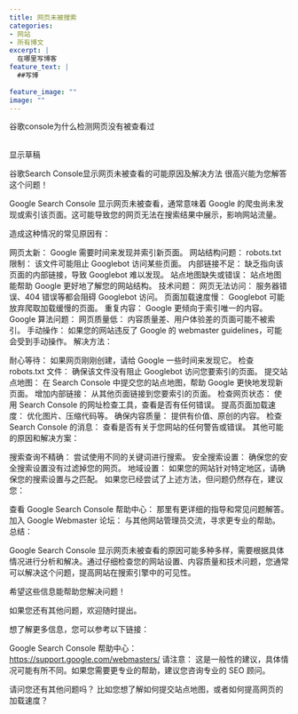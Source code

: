 ```yaml
---
title: 网页未被搜索
categories:
- 网站
- 所有博文
excerpt: |
  在哪里写博客
feature_text: |
  ##写博
  
feature_image: ""
image: ""
---
```


谷歌console为什么检测网页没有被查看过
<br>
<br>

显示草稿


谷歌Search Console显示网页未被查看的可能原因及解决方法
很高兴能为您解答这个问题！

Google Search Console 显示网页未被查看，通常意味着 Google 的爬虫尚未发现或索引该页面。这可能导致您的网页无法在搜索结果中展示，影响网站流量。

造成这种情况的常见原因有：

网页太新： Google 需要时间来发现并索引新页面。
网站结构问题：
robots.txt 限制： 该文件可能阻止 Googlebot 访问某些页面。
内部链接不足： 缺乏指向该页面的内部链接，导致 Googlebot 难以发现。
站点地图缺失或错误： 站点地图能帮助 Google 更好地了解您的网站结构。
技术问题：
网页无法访问： 服务器错误、404 错误等都会阻碍 Googlebot 访问。
页面加载速度慢： Googlebot 可能放弃爬取加载缓慢的页面。
重复内容： Google 更倾向于索引唯一的内容。
Google 算法问题：
网页质量低： 内容质量差、用户体验差的页面可能不被索引。
手动操作： 如果您的网站违反了 Google 的 webmaster guidelines，可能会受到手动操作。
解决方法：

耐心等待： 如果网页刚刚创建，请给 Google 一些时间来发现它。
检查 robots.txt 文件： 确保该文件没有阻止 Googlebot 访问您要索引的页面。
提交站点地图： 在 Search Console 中提交您的站点地图，帮助 Google 更快地发现新页面。
增加内部链接： 从其他页面链接到您要索引的页面。
检查网页状态： 使用 Search Console 的网址检查工具，查看是否有任何错误。
提高页面加载速度： 优化图片、压缩代码等。
确保内容质量： 提供有价值、原创的内容。
检查 Search Console 的消息： 查看是否有关于您网站的任何警告或错误。
其他可能的原因和解决方案：

搜索查询不精确： 尝试使用不同的关键词进行搜索。
安全搜索设置： 确保您的安全搜索设置没有过滤掉您的网页。
地域设置： 如果您的网站针对特定地区，请确保您的搜索设置与之匹配。
如果您已经尝试了上述方法，但问题仍然存在，建议您：

查看 Google Search Console 帮助中心： 那里有更详细的指导和常见问题解答。
加入 Google Webmaster 论坛： 与其他网站管理员交流，寻求更专业的帮助。
总结：

Google Search Console 显示网页未被查看的原因可能多种多样，需要根据具体情况进行分析和解决。通过仔细检查您的网站设置、内容质量和技术问题，您通常可以解决这个问题，提高网站在搜索引擎中的可见性。

希望这些信息能帮助您解决问题！

如果您还有其他问题，欢迎随时提出。

想了解更多信息，您可以参考以下链接：

Google Search Console 帮助中心： https://support.google.com/webmasters/
请注意： 这是一般性的建议，具体情况可能有所不同。如果您需要更专业的帮助，建议您咨询专业的 SEO 顾问。

请问您还有其他问题吗？ 比如您想了解如何提交站点地图，或者如何提高网页的加载速度？

